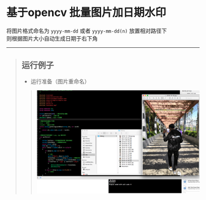 # 基于opencv 批量图片加日期水印
将图片格式命名为 `yyyy-mm-dd` 或者 `yyyy-mm-dd(n)` 放置相对路径下 <br/>
则根据图片大小自动生成日期于右下角<br/>
***
> ## 运行例子
> * 运行准备（图片重命名）
>  >![操作前](https://github.com/122537067/WaterMakrForOpenCV/blob/master/image/before.png)
